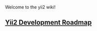 Welcome to the yii2 wiki!

## [Yii2 Development Roadmap](https://github.com/yiisoft/yii2/wiki/Yii2-Development-Roadmap)